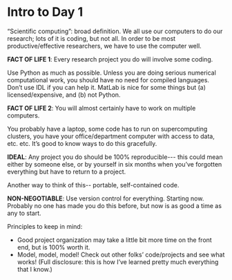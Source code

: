 Intro to Day 1
==============

“Scientific computing”: broad definition.  We all use our computers to do our research; lots of it is coding, but not all.  In order to be most productive/effective researchers, we have to use the computer well.

**FACT OF LIFE 1**: Every research project you do will involve some coding.  

Use Python as much as possible.   Unless you are doing serious numerical computational work, you should have no need for compiled languages.  Don’t use IDL if you can help it.  MatLab is nice for some things but (a) licensed/expensive, and (b) not Python.

**FACT OF LIFE 2**:  You will almost certainly have to work on multiple computers.

You probably have a laptop, some code has to run on supercomputing clusters, you have your office/department computer with access to data, etc. etc.  It’s good to know ways to do this gracefully.

**IDEAL**:  Any project you do should be 100% reproducible--- this could mean either by someone else, or by yourself in six months when you’ve forgotten everything but have to return to a project.

Another way to think of this-- portable, self-contained code. 

**NON-NEGOTIABLE**:  Use version control for everything.  Starting now.  Probably no one has made you do this before, but now is as good a time as any to start.  

Principles to keep in mind:

* Good project organization may take a little bit more time on the front end, but is 100% worth it.
* Model, model, model!  Check out other folks’ code/projects and see what works!  (Full disclosure: this is how I’ve learned pretty much everything that I know.)
